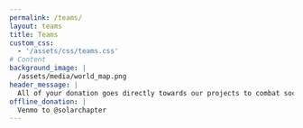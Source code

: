 ```yaml
---
permalink: /teams/
layout: teams
title: Teams
custom_css:
  - '/assets/css/teams.css'
# Content
background_image: |
  /assets/media/world_map.png
header_message: |
  All of your donation goes directly towards our projects to combat social inequalities.
offline_donation: |
  Venmo to @solarchapter
---
```

